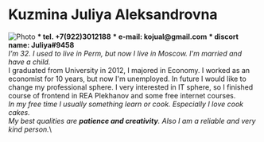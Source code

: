 # **Kuzmina Juliya Aleksandrovna** #
![Photo](/front/IMG_5427.jpg)
__* tel. +7(922)3012188__ 
__* e-mail: kojual@gmail.com__
__* discort name: Juliya#9458__\
*I’m 32. I used to live in Perm, but now I live in Moscow. I'm married and have a child.*\
I graduated from University in 2012, I majored in Economy.
I worked as an economist for 10 years, but now I'm unemployed. In future I would like to change my professional sphere.
I very interested in IT sphere, so I finished course of frontend in REA Plekhanov and some free internet courses.\
*In my free time I usually something learn or cook. Especially I love cook cakes.*\
*My best qualities are **patience and creativity**. Also I am a reliable and very kind person.*\